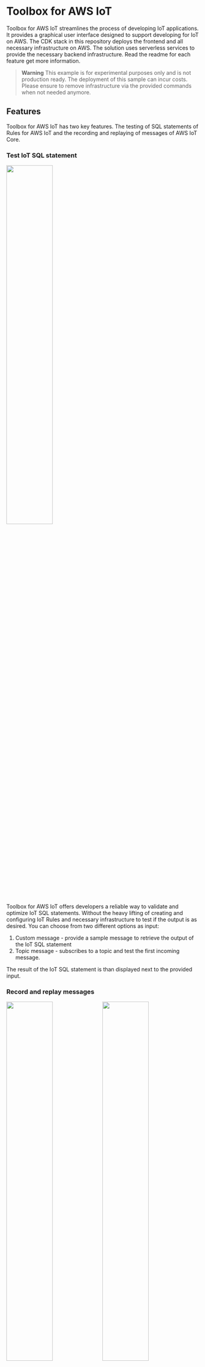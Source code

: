 # Toolbox for AWS IoT

Toolbox for AWS IoT streamlines the process of developing IoT applications. It provides a graphical user interface designed to support developing for IoT on AWS. The CDK stack in this repository deploys the frontend and all necessary infrastructure on AWS. The solution uses serverless services to provide the necessary backend infrastructure. Read the readme for each feature get more information. 

> **Warning**
> This example is for experimental purposes only and is not production ready. The deployment of this sample can incur costs. Please ensure to remove infrastructure via the provided commands when not needed anymore.

## Features

Toolbox for AWS IoT has two key features. The testing of SQL statements of Rules for AWS IoT and the recording and replaying of messages of AWS IoT Core.

### Test IoT SQL statement 
<p float="left">
    <img src="img/test_iot_rule/recordingTestIotSqlStatement.gif" width="49%" />
</p>
Toolbox for AWS IoT offers developers a reliable way to validate and optimize IoT SQL statements. Without the heavy lifting of creating and configuring IoT Rules and necessary infrastructure to test if the output is as desired. You can choose from two different options as input: 

1) Custom message - provide a sample message to retrieve the output of the IoT SQL statement 
2) Topic message - subscribes to a topic and test the first incoming message. 

The result of the IoT SQL statement is than displayed next to the provided input.

### Record and replay messages
<p float="left">
  <img src="img/record_replay_message/screenshot_record_message.png" width="49%" />
  <img src="img/record_replay_message/screenshot_replay_message.png" width="49%" />
</p>
Recording and replaying messages allows for end-to-end testing of applications in development. Toolbox for AWS IoT records, saves and replays MQTT messages. The replay functionality replays the messages on demand in the same timely order either on the same topic(s) or with an added prefix. Each recording consists of a name, timestamps and the recorded topics. Previous recordings can be either started at the same time or one after the other

## How to use Toolbox for AWS IoT

After completing the [Prerequisites](#prerequisites) and [Getting started](#getting-started) you can start using the Toolbox for AWS IoT. Open the frontend link of the CDK output. A password was sent to the provided email address during deployment.

### Prerequisites

Before installing this sample, make sure you have the following installed:

1. [AWS CLI](https://aws.amazon.com/cli/)  
2. [Docker](https://docs.docker.com/get-docker/) 
3. [AWS CDK v2](https://docs.aws.amazon.com/cdk/v2/guide/getting_started.html#getting_started_install) 
4. [Configure your AWS CLI](https://docs.aws.amazon.com/cli/latest/userguide/cli-configure-quickstart.html) 
5. [Bootstrap AWS CDK in your target account](https://docs.aws.amazon.com/cdk/v2/guide/getting_started.html#getting_started_bootstrap) 


### Getting started

> **Note**
> This architecture creates resources that have costs associated with them. Please see the [AWS Pricing](https://aws.amazon.com/pricing/) page for details and make sure to understand the costs before deploying this stack.

After completing the prerequisites run the following commands to deploy the full solution! A user with your specified 
email address will be created in the Cognito User Pool and the temporary password will be sent to you. Deployment takes several minutes because it creates an optimized production build for the frontend and creates cloudfront distribution.
If you wish to deploy the solution without an initial user and instead create the user yourself in the Cognito User Pool,
deploy the solution without the `-c initialUserEmail=<your email address>` parameter. 

```
cd cdk
npm install
npx cdk deploy --all -c initialUserEmail=<your email address> -c region=<region>
```
> If you intend to test [IoT functions](https://docs.aws.amazon.com/iot/latest/developerguide/iot-sql-functions.html) which require to pass an ARN of an IAM role via the Toolbox please see the section on [AWS IoT Rule functions which call other AWS services](#aws-iot-rule-sql-functions) 

In case you want to deploy the solution without the frontend (e.g. while customizing the CDK stack), run
```
npx cdk deploy --all -c initialUserEmail=<your email address> -c region=<region> -c deployFrontend=false
```

To run the integration tests
```
npm run integ-test
```
## How the application works 

The frontend is a single page application hosted in a [Amazon S3](https://aws.amazon.com/s3/) bucket via [Amazon Cloudfront](https://aws.amazon.com/cloudfront/). 


### How Test IoT SQL statement works

You have two options to provide input to your SQL statement:

1) Custom message - provide a sample message to retrieve the output of the IoT SQL statement.
2) Topic message - subscribes to a topic and test the first incoming message. 

All requests are synchronous and targeted towards [Amazon API Gateway](https://aws.amazon.com/api-gateway/). The API Gateway invokes a [AWS Lambda](https://aws.amazon.com/lambda/) which invokes the correct [AWS Step Function](https://aws.amazon.com/step-functions/) state machine. Details of each Step Function per feature are listed below.

![gui](img/test_iot_rule/overview_messages.png)

### Custom message
The flow for the custom message is orchestrated via AWS Step Functions. The custom message including a task token is ingested to a temporary IoT rule with the SQL statement which sends the result to an AWS Lambda function. The Lambda returns the result back to the AWS Step Function and sends a task success.

![Flow Custom Message](img/test_iot_rule/flow_custom_message.png)

The AWS Step Function creates the necessary infrastructure and deletes it afterwards. The flow is the following:

1. Define name for temporary IoT Rule
2. Create temporary IoT Rule which is created using the test SQL statement. The statement excludes the WHERE clause to avoid an unintended invocation.
3. Catch SQL exception if the SQL statement is malformed
4. Ingests a message via basic ingest to the rule. The message contains a task token as value. The result is forward to a receiving Lambda which forwards the token back to Step Function and reports a success.
5. Report timeout if no output is received.
6. Delete temporary IoT rule.


![Step Function Custom Message](img/test_iot_rule/sfn_custom_message_description_test_iot_rule.jpg)

### Topic message
The flow for topic message is orchestrated via AWS Step Functions. An IoT Rule is created to get the first incoming message on the topic in the SQL statement. The rule adds a task token as value. If a message is received it is ingested into an IoT rule which contains the SQL statement which is to be tested. The rule forwards the output to a AWS Lambda function. The AWS Lambda function returns the result back to the AWS Step Function and sends a task success.

![Flow Topic Message](img/test_iot_rule/flow_topic_message.png)

The AWS Step Function creates the necessary infrastructure and deletes it afterwards. The flow is the following:


1. Define name for temporary IoT Rules
2. Create temporary IoT Rules. The get message rule to fetch the first message incoming the to topic specified in the WHERE clause in the IoT SQL test statement. This rule includes the task token as user property. 
3. If no message is received for this topic the state triggers a timeout.
4. Next, the ingest message rule is created. This rule contains the SQL statement excluding the WHERE clause and forwards the task token. The result message is forwarded to a Lambda which sends a task success back to the step function.
3. Catch SQL exception if the SQL statement is malformed.
4. Ingests a message via basic ingest to the rule. The message contains the task token as value. The result is forward to a receiving Lambda which sends the token back to Step Function and reports a task success.
5. Report timeout if no output is received.
6. Delete temporary IoT rules.

![Step Function Custom Message](img/test_iot_rule/sfn_topic_message_description_test_iot_rule.jpg)

### How Record and replay messages works
You can record MQTT messages and replay them. All requests are synchronous and targeted towards an Amazon API Gateway. The Amazon API Gateway invokes the corresponding Lambda.

#### Record messages
The user sends a request to an Amazon API Gateway which invokes a AWS Lambda function. The AWS Lambda writes the metadata information (name, topic, ...) to a Amazon Dynamo DB table. Next, the AWS Lambda function creates the temporary IoT rule which stores all incoming messages on the specified topic in a Amazon Dynamo DB table.

![Overview](img/record_replay_message/overview_record_message.png)

With a separate request the user can stop the recording. This deletes the IoT rule and completes the metadata fields like start/stop time in the Amazon Dynamo DB table.

#### Replay messages

To start a replay the user defines the recording(s) and if desired a topic prefix. An AWS Lambda function starts an Amazon ECS Fargate task. This task gets all information about the recording(s) from the table, gets the messages which belong to the recording(s) and replays them in the same timely order to IoT core.

![Overview](img/record_replay_message/overview_replay_message.png)

The replay task automatically stops if all messages are replayed, but can be manually cancelled from the user via an API call.

#### Technical details

The record and replay functionality saves the information in three different Amazon Dynamo DB tables:

**Metadata** - stores the metadata information about a recording

| recordingId (Partition key) | createdAt | recordingName | status                                                                                    | topic            |
| :-------------------------- | --------: | ------------: | ----------------------------------------------------------------------------------------: | ---------------: |
| unique ID                   | timestamp | given name    | PREPARING <br /> IN_PROGRESS <br /> FINISHED <br /> ABORTED <br /> FAILED <br /> DELETING | recorded topic(s)|


**Recording** - contains the recorded messages

| recordingId (Partition key) | timestamp (Sort key) | message        | mqttProperties          | topic            | userProperties          |
| :-------------------------- | -------------------: | -------------: | ----------------------: | ---------------: | ----------------------: |
| unique ID                   | timestamp            | message content| message mqtt properties | message topic    | message user properties |


**Replay history** - contains the replay history of records

| recordingId (Partition key) | replayId (Sort key)  | recordingName        | status                                                                                    | taskId          | topicPrefix             |
| :-------------------------- | -------------------: | -------------------: | ----------------------------------------------------------------------------------------: | --------------: | ----------------------: |
| unique ID                   | timestamp            | given name           | PREPARING <br /> IN_PROGRESS <br /> FINISHED <br /> ABORTED <br /> FAILED <br /> DELETING | ID of ECS task  | topic prefix for replay |

## Security

> **Warning**
This application was written for demonstration and educational purposes and not for production use. The [Security Pillar of the AWS Well-Architected Framework](https://docs.aws.amazon.com/wellarchitected/latest/security-pillar/welcome.html) can support you in further adopting the sample into a production deployment in addition to your own established processes. Take note of the following:

- The application uses encryption in transit and at rest with AWS-managed keys where applicable. Optionally, use [AWS KMS](https://aws.amazon.com/kms/) with [DynamoDB](https://docs.aws.amazon.com/kms/latest/developerguide/services-dynamodb.html), [CloudWatch](https://docs.aws.amazon.com/en_en/AmazonCloudWatch/latest/logs/encrypt-log-data-kms.html), and [S3](https://docs.aws.amazon.com/kms/latest/developerguide/services-s3.html) for more control over encryption keys.

- This application uses [Powertools for AWS Lambda (Python)](https://github.com/aws-powertools/powertools-lambda-python) to log to inputs and outputs to CloudWatch Logs. Per default, this can include sensitive data contained in user input. Adjust the log level and remove log statements to fit your security requirements.

- In order to simplify the setup of the demo, this solution uses AWS managed policies associated to IAM roles that contain wildcards on resources. Please consider to further scope down the policies as you see fit according to your needs. 

- If your security controls require inspecting network traffic, consider to attach the Lambda functions to a VPC via its [`VpcConfig`](https://docs.aws.amazon.com/AWSCloudFormation/latest/UserGuide/aws-properties-lambda-function-vpcconfig.html).

> **Note**
Even though we provide the Toolbox for AWS IoT as a sample which is not intended for production usage, it is deployed on public endpoints. Therefore, by default the CDK stack will deploy the following security-related configurations as well.


In case you already have controls in place (e.g. AWS WAF), your organizations policies restrict which types of resources you are allowed to create, or you want to reduce cost, each control can be disabled. To disable a control, either
 - set the respective CDK context variable in [cdk.json](cdk/cdk.json) to `false`
 - pass the context variable on the command line when deploying, e.g. `npx cdk deploy --all -c initialUserEmail=<your email address> -c enableApiLogging=false`
 - set the respective environment variable to false before deploying the stack, e.g. `export TOOLBOX_ENABLE_API_LOGGING=false`

> **_NOTE:_**  AWS WAF for CloudFront requires creation of the WebACL in the _us-east-1_ region. Many customers restrict which regions are usable. To enable a hassle-free deployment we therefore decided to not deploy AWS WAF for CloudFront by default but recommend to do so.  

| Control                        | Description                                                                                | Enabled by default | CDK context variable      | Environment variable                | Further information                                                                                                                                |      
|--------------------------------|--------------------------------------------------------------------------------------------|--------------------|---------------------------|-------------------------------------|----------------------------------------------------------------------------------------------------------------------------------------------------|
| Amazon API Gateway Access Logs | Logs all API Gateway Requests to CloudWatch                                                | ✅                  | `enableApiLogging`        | `TOOLBOX_ENABLE_API_LOGGING`        | [API Gateway access logging](https://docs.aws.amazon.com/apigateway/latest/developerguide/set-up-logging.html#set-up-access-logging-using-console) |
| Amazon CloudFront Access Logs  | Logs all Cloudfront Requests to an S3 bucket                                               | ✅                  | `enableCloudFrontLogging` | `TOOLBOX_ENABLE_CLOUDFRONT_LOGGING` | [CloudFront access logging](https://docs.aws.amazon.com/en_en/AmazonCloudFront/latest/DeveloperGuide/AccessLogs.html)                              |
| Amazon S3 Access Logs          | Logs all requests to the SPA and CloudFront access logs bucket to a separate bucket        | ✅                  | `enableS3Logging`         | `TOOLBOX_ENABLE_S3_LOGGING`         | [S3 access logging](https://docs.aws.amazon.com/AWSCloudFormation/latest/UserGuide/aws-properties-s3-bucket-loggingconfig.html)                    |
| Amazon VPC Flow Logs           | Logs all VPC traffic of the message replay cluster VPC to CloudWatch                       | ✅                  | `enableVpcLogging`        | `TOOLBOX_ENABLE_VPC_LOGGING`        | [VPC Flow logs](https://docs.aws.amazon.com/en_en/vpc/latest/userguide/flow-logs.html)                                                             |
| AWS WAF                        | Enables WAF with the Common Rule Set and the IP Reputation List on API Gateway and Cognito | ✅                  | `enableWAF`               | `TOOLBOX_ENABLE_WAF`                | [AWS WAF](https://docs.aws.amazon.com/en_en/waf/latest/developerguide/waf-chapter.html)                                                            |
| AWS WAF - CloudFront           | Enables WAF with the Common Rule Set and the IP Reputation List on CloudFront              | ❌                  | `enableCloudFrontWAF`     | `TOOLBOX_ENABLE_CLOUDFRONT_WAF`     | [AWS WAF](https://docs.aws.amazon.com/en_en/waf/latest/developerguide/waf-chapter.html)                                                            |

### AWS IoT Rule SQL functions
AWS IoT Rule SQL provides several [functions](https://docs.aws.amazon.com/iot/latest/developerguide/iot-sql-functions.html) which allow you to retrieve data from other AWS services, such as `get_thing_shadow` or `get_dyanmodb`.
These functions expect the ARN of an IAM role, which grants the rules engine permission to invoke the service, as a parameter. For example,
for `get_dynamodb` you need to provide a role which allows `dynamodb:GetItem`. For security reasons the Toolbox for AWS IoT cannot
create the those roles itself during deployment as the permission scope would be too broad. 

If you want to use those functions you need to create the respective roles and provide their ARNs during deployment time of the Toolbox for AWS IoT.
To do this, 
- create an IAM role which can be assumed by AWS IoT and contains the required permissions (see the example below)
- (re-)deploy the Toolbox for AWS IoT with the role ARN(s) passed as parameter, separated by a comma:
  ```
  npx cdk deploy --all -c initialUserEmail=<your email address> -c region=<region> -c ruleRoleArns=arn:aws:iam::<account-id>:role/<role1>,arn:aws:iam::<account-id>:role/<role2>
  ```



Here is an example policy and trust policy which allows the rules engine to query for thing shadows

_Trust policy_
```json
{
    "Version": "2012-10-17",
    "Statement": [
        {
            "Sid": "",
            "Effect": "Allow",
            "Principal": {
                "Service": "iot.amazonaws.com"
            },
            "Action": "sts:AssumeRole"
        }
    ]
}
```
_Permission policy_
```json
{
  "Version": "2012-10-17",
  "Statement": [
    {
      "Sid": "Statement1",
      "Effect": "Allow",
      "Action": [
        "iot:GetThingShadow"
      ],
      "Resource": [
        "*"
      ]
    }
  ]
}
```


## Cleanup
1) Empty the Amazon S3 bucket created as part of the CDK stack.
2) Run `npx cdk destroy` to cleanup all related resources in your account. 
3) Delete DynamoDB tables manually

## Contributing

See [CONTRIBUTING](CONTRIBUTING.md#security-issue-notifications) for more information.

## License
This library is licensed under the Apache 2.0 License. See the [LICENSE](LICENSE) file.
